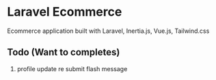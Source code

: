 # Laravel Ecommerce
Ecommerce application built with Laravel, Inertia.js, Vue.js, Tailwind.css <br>

## Todo (Want to completes)
1. profile update re submit flash message

